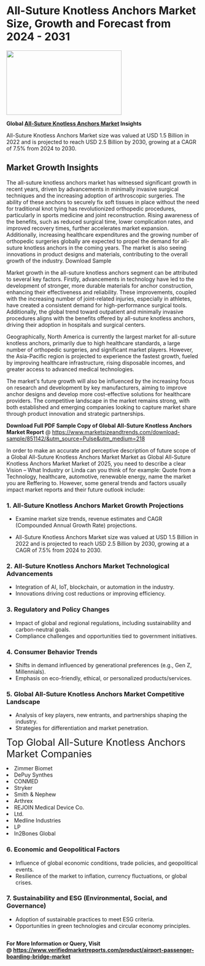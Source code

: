 <H1>All-Suture Knotless Anchors Market Size, Growth and Forecast from 2024 - 2031</H1><img class="aligncenter size-medium wp-image-584254" src="https://thirdeyenews.in/wp-content/uploads/2024/09/Global-Market-Research-300x168.jpeg" alt="" width="300" height="168" /><p><strong>Global&nbsp;<a href="https://www.marketsizeandtrends.com/download-sample/851142/&amp;utm_source=Pulse&amp;utm_medium=218">All-Suture Knotless Anchors Market</a> Insights</strong></p><p>All-Suture Knotless Anchors Market size was valued at USD 1.5 Billion in 2022 and is projected to reach USD 2.5 Billion by 2030, growing at a CAGR of 7.5% from 2024 to 2030.</p><p><h2>Market Growth Insights</h2> <p>The all-suture knotless anchors market has witnessed significant growth in recent years, driven by advancements in minimally invasive surgical techniques and the increasing adoption of arthroscopic surgeries. The ability of these anchors to securely fix soft tissues in place without the need for traditional knot tying has revolutionized orthopedic procedures, particularly in sports medicine and joint reconstruction. Rising awareness of the benefits, such as reduced surgical time, lower complication rates, and improved recovery times, further accelerates market expansion. Additionally, increasing healthcare expenditures and the growing number of orthopedic surgeries globally are expected to propel the demand for all-suture knotless anchors in the coming years. The market is also seeing innovations in product designs and materials, contributing to the overall growth of the industry. Download Sample</p> <p>Market growth in the all-suture knotless anchors segment can be attributed to several key factors. Firstly, advancements in technology have led to the development of stronger, more durable materials for anchor construction, enhancing their effectiveness and reliability. These improvements, coupled with the increasing number of joint-related injuries, especially in athletes, have created a consistent demand for high-performance surgical tools. Additionally, the global trend toward outpatient and minimally invasive procedures aligns with the benefits offered by all-suture knotless anchors, driving their adoption in hospitals and surgical centers.</p> <p>Geographically, North America is currently the largest market for all-suture knotless anchors, primarily due to high healthcare standards, a large number of orthopedic surgeries, and significant market players. However, the Asia-Pacific region is projected to experience the fastest growth, fueled by improving healthcare infrastructure, rising disposable incomes, and greater access to advanced medical technologies.</p> <p>The market's future growth will also be influenced by the increasing focus on research and development by key manufacturers, aiming to improve anchor designs and develop more cost-effective solutions for healthcare providers. The competitive landscape in the market remains strong, with both established and emerging companies looking to capture market share through product innovation and strategic partnerships. </p><p><span class=""><strong>Download Full PDF Sample Copy of Global All-Suture Knotless Anchors Market Report</strong> @ <a href="https://www.marketsizeandtrends.com/download-sample/851142/&amp;utm_source=Pulse&amp;utm_medium=218" target="_blank">https://www.marketsizeandtrends.com/download-sample/851142/&amp;utm_source=Pulse&amp;utm_medium=218</a></span></p><p>In order to make an accurate and perceptive description of future scope of a Global&nbsp;All-Suture Knotless Anchors Market Market as Global&nbsp;All-Suture Knotless Anchors Market Market of 2025, you need to describe a clear Vision &ndash; What Industry or Linda can you think of for example: Quote from a Technology, healthcare, automotive, renewable energy, name the market you are Reffering to. However, some general trends and factors usually impact market reports and their future outlook include:</p><h3>1.&nbsp;<strong>All-Suture Knotless Anchors Market Growth Projections</strong></h3><ul><li>Examine market size trends, revenue estimates and CAGR (Compounded Annual Growth Rate) projections.</li><li><p>All-Suture Knotless Anchors Market size was valued at USD 1.5 Billion in 2022 and is projected to reach USD 2.5 Billion by 2030, growing at a CAGR of 7.5% from 2024 to 2030.</p></li></ul><h3>2.&nbsp;<strong>All-Suture Knotless Anchors Market Technological Advancements</strong></h3><ul><li>Integration of AI, IoT, blockchain, or automation in the industry.</li><li>Innovations driving cost reductions or improving efficiency.</li></ul><h3>3.&nbsp;<strong>Regulatory and Policy Changes</strong></h3><ul><li>Impact of global and regional regulations, including sustainability and carbon-neutral goals.</li><li>Compliance challenges and opportunities tied to government initiatives.</li></ul><h3>4.&nbsp;<strong>Consumer Behavior Trends</strong></h3><ul><li>Shifts in demand influenced by generational preferences (e.g., Gen Z, Millennials).</li><li>Emphasis on eco-friendly, ethical, or personalized products/services.</li></ul><h3>5.&nbsp;<strong>Global All-Suture Knotless Anchors Market Competitive Landscape</strong></h3><ul><li>Analysis of key players, new entrants, and partnerships shaping the industry.</li><li>Strategies for differentiation and market penetration.</li></ul><p data-pm-slice="1 1 []"><span style="color: inherit; font-family: inherit; font-size: 25px;">Top Global All-Suture Knotless Anchors Market Companies</span></p><div class="" data-test-id=""><p><li>Zimmer Biomet</li><li> DePuy Synthes</li><li> CONMED</li><li> Stryker</li><li> Smith & Nephew</li><li> Arthrex</li><li> REJOIN Medical Device Co.</li><li> Ltd.</li><li> Medline Industries</li><li> LP</li><li> In2Bones Global</li></p></div><h3>6.&nbsp;<strong>Economic and Geopolitical Factors</strong></h3><ul><li>Influence of global economic conditions, trade policies, and geopolitical events.</li><li>Resilience of the market to inflation, currency fluctuations, or global crises.</li></ul><h3>7.&nbsp;<strong>Sustainability and ESG (Environmental, Social, and Governance)</strong></h3><ul><li>Adoption of sustainable practices to meet ESG criteria.</li><li>Opportunities in green technologies and circular economy principles.</li></ul><h2><strong style="font-size: 14px;">For More Information or Query, Visit @&nbsp;</strong><a style="background-color: #ffffff; font-size: 14px;" href="https://www.marketsizeandtrends.com/report/all-suture-knotless-anchors-market/" target="_blank">https://www.verifiedmarketreports.com/product/airport-passenger-boarding-bridge-market</a></h2>
